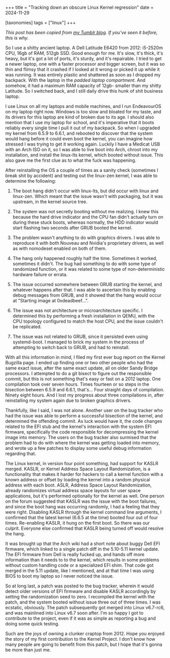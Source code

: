 +++
title = "Tracking down an obscure Linux Kernel regression"
date = 2024-11-29

[taxonomies]
tags = ["linux"]
+++

*This post has been copied from [my Tumblr blog](https://tumblr.com/shibedrill1). If you've seen it before, this is why.*

So I use a shitty ancient laptop. A Dell Latitude E6420 from 2012: i5-2520m CPU, 16gb of RAM, 512gb SSD. Good enough for me. It's slow, it's thick, it's heavy, but it's got a lot of ports, it's sturdy, and it's repairable. I tried to get a newer laptop, one with a faster processor and bigger screen, but it was so thin and flimsy that it crashed if I looked at it wrong or picked it up while it was running. It was entirely plastic and shattered as soon as I dropped my backpack. With the laptop in the *padded laptop compartment*. And somehow, it had a maximum RAM capacity of 12gb- smaller than my shitty Latitude. So I switched back, and I still daily drive this hunk of shit business laptop.

I use Linux on all my laptops and mobile machines, and I run EndeavourOS on my laptop right now. Windows is too slow and bloated for my taste, and its drivers for this laptop are kind of broken due to its age. I should also mention that I use my laptop for school, and it's imperative that it boots reliably every single time I pull it out of my backpack. So when I upgraded my kernel from 6.5.9 to 6.6.1, and rebooted to discover that the system would hang before it could even boot the kernel, you can imagine how stressed I was trying to get it working again. Luckily I have a Medicat USB with an Arch ISO on it, so I was able to live boot into Arch, chroot into my installation, and install the linux-lts kernel, which booted without issue. This also gave me the first clue as to what the fuck was happening.

After reinstalling the OS a couple of times as a sanity check (sometimes I break shit by accident) and testing out the linux-zen kernel, I was able to determine the following:

1. The boot hang didn't occur with linux-lts, but did occur with linux and linux-zen. Which meant that the issue wasn't with packaging, but it was upstream, in the kernel source tree.

2. The system was not secretly booting without me realizing. I knew this because the hard drive indicator and the CPU fan didn't actually turn on during these stuck boots, whereas normally, the HDD indicator would start flashing two seconds after GRUB booted the kernel.

3. The problem wasn't anything to do with graphics drivers. I was able to reproduce it with both Nouveau and Nvidia's proprietary drivers, as well as with nomodeset enabled on both of them.

4. The hang only happened roughly half the time. Sometimes it worked, sometimes it didn't. The bug had something to do with some type of randomized function, or it was related to some type of non-deterministic hardware failure or errata.

5. The issue occurred somewhere between GRUB starting the kernel, and whatever happens after that. I was able to ascertain this by enabling debug messages from GRUB, and it showed that the hang would occur at "Starting image at 0xdeadbeef...".

6. The issue was not architecture or microarchitecture specific. I determined this by performing a fresh installation in QEMU, with the CPU topology configured to match the host CPU, and the issue couldn't be replicated.

7. The issue was not related to GRUB, since it persisted even using systemd-boot. I managed to brick my system in the process of attempting to switch back to GRUB, and had to reinstall.

With all this information in mind, I filed my first ever bug report on the Kernel Bugzilla page. I ended up finding one or two other people who had the same exact issue, after the same exact update, all on older Sandy Bridge processors. I attempted to do a git bisect to figure out the responsible commit, but this is not something that's easy or fast on a 2012 laptop. One compilation took over seven hours. Times fourteen or so steps in the bisection between 6.5.9 and 6.6.1, that's... Four straight days of compilation. Ninety eight hours. And I lost my progress about three compilations in, after reinstalling my system again due to broken graphics drivers.

Thankfully, like I said, I was not alone. Another user on the bug tracker who had the issue was able to perform a successful bisection of the kernel, and determined the offending commit. As luck would have it, the code changes related to the EFI stub and the kernel's interaction with the system EFI firmware, specifically the code responsible for decompressing the kernel image into memory. The users on the bug tracker also surmised that the problem had to do with where the kernel was getting loaded into memory, and wrote up a few patches to display some useful debug information regarding that.

The Linux kernel, in version four point something, had support for KASLR merged. KASLR, or Kernel Address Space Layout Randomization, is a functionality that makes it harder for hackers to call a kernel function with a known address or offset by loading the kernel into a random physical address with each boot. ASLR, Address Space Layout Randomization, already randomizes virtual address space layouts for user space applications, but it's performed optionally for the kernel as well. One person on the forum suggested that KASLR was the issue with the boot failures, and since the boot hang was occurring randomly, I had a feeling that they were right. Disabling KASLR through the kernel command line arguments, I confirmed that the latest kernel (6.6.5 at the time) booted four out of four times. Re-enabling KASLR, it hung on the first boot. So there was our culprit. Everyone else confirmed that KASLR being turned off would resolve the hang.

It was brought up that the Arch wiki had a short note about buggy Dell EFI firmware, which linked to a single patch diff in the 5.10-5.11 kernel update. The EFI firmware from Dell is really fucked up, and hands off more information than it needs to to the kernel, which results in some problems without custom handling code or a specialized EFI shim. That code got merged in the 5.11 update, like I mentioned, and at that time I was using BIOS to boot my laptop so I never noticed the issue.

So at long last, a patch was posted to the bug tracker, wherein it would detect older versions of EFI firmware and disable KASLR accordingly by setting the randomization seed to zero. I recompiled the kernel with the patch, and the system booted without issue three out of three times. I was ecstatic, obviously. The patch subsequently got merged into Linux v6.7-rc6, and was mainlined into Linux v6.7 soon after. I'm so happy I got to contribute to the project, even if it was as simple as reporting a bug and doing some quick testing.

Such are the joys of owning a clunker craptop from 2012. Hope you enjoyed the story of my first contribution to the Kernel Project. I don't know how many people are going to benefit from this patch, but I hope that it's gonna be more than just me.
